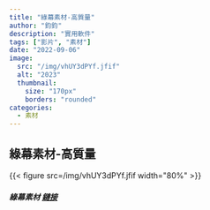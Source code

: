 ```yaml
---
title: "綠幕素材-高質量"
author: "鈞鈞"
description: "實用軟件"
tags: ["影片", "素材"]
date: "2022-09-06"
image:
  src: "/img/vhUY3dPYf.jfif"
  alt: "2023"
  thumbnail:
    size: "170px"
    borders: "rounded"
categories:
  - 素材
---
```


## 綠幕素材-高質量
{{< figure src=/img/vhUY3dPYf.jfif width="80%" >}}


##### 綠幕素材 [鏈接](https://mega.nz/file/iLp2DDZD#8xM2pg1dDDLRiYYEvhS_j9ojDWkQTi2HfLdzQk6hzt8)